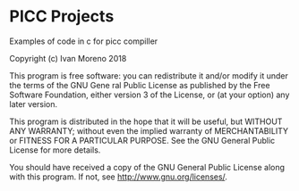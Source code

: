 # PICC Projects


Examples of code in c for picc compiller 

Copyright (c) Ivan Moreno 2018

This program is free software: you can redistribute it and/or modify it 
under the terms of the GNU Gene ral Public License as published by the 
Free Software Foundation, either version 3 of the License, or (at your 
option) any later version.

This program is distributed in the hope that it will be useful, but 
WITHOUT ANY WARRANTY; without even the implied warranty of 
MERCHANTABILITY or FITNESS FOR A PARTICULAR PURPOSE. See the GNU General 
Public License for more details.

You should have received a copy of the GNU General Public License along 
with this program. If not, see http://www.gnu.org/licenses/.


